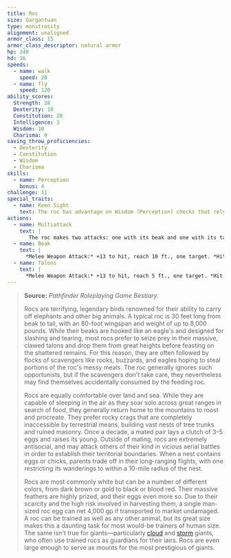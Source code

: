 ```yaml
---
title: Roc
size: Gargantuan
type: monstrosity
alignment: unaligned
armor_class: 15
armor_class_descriptor: natural armor
hp: 248
hd: 16
speeds:
  - name: walk
    speed: 20
  - name: fly
    speed: 120
ability_scores:
  Strength: 28
  Dexterity: 10
  Constitution: 20
  Intelligence: 3
  Wisdom: 10
  Charisma: 9
saving_throw_proficiencies:
  - Dexterity
  - Constitution
  - Wisdom
  - Charisma
skills:
  - name: Perception
    bonus: 4
challenge: 11
special_traits:
  - name: Keen Sight
    text: The roc has advantage on Wisdom (Perception) checks that rely on sight.
actions:
  - name: Multiattack
    text: |
       The roc makes two attacks: one with its beak and one with its talons.
  - name: Beak
    text: |
      *Melee Weapon Attack:* +13 to hit, reach 10 ft., one target. *Hit:* 27 (4d8 + 9) piercing damage.
  - name: Talons
    text: |
      *Melee Weapon Attack:* +13 to hit, reach 5 ft., one target. *Hit:* 23 (4d6 + 9) slashing damage, and the target is grappled (escape DC 19). Until this grapple ends, the target is restrained, and the roc can't use its talons on another target.
---
```


> **Source:** *Pathfinder Roleplaying Game Bestiary*.
>
> Rocs are terrifying, legendary birds renowned for their ability to carry off elephants and other big animals. A typical roc is 30 feet long from beak to tail, with an 80-foot wingspan and weight of up to 8,000 pounds. While their beaks are hooked like an eagle's and designed for slashing and tearing, most rocs prefer to seize prey in their massive, clawed talons and drop them from great heights before feasting on the shattered remains. For this reason, they are often followed by flocks of scavengers like rooks, buzzards, and eagles hoping to steal portions of the roc's messy meals. The roc generally ignores such opportunists, but if the scavengers don't take care, they nevertheless may find themselves accidentally consumed by the feeding roc.
>
> Rocs are equally comfortable over land and sea. While they are capable of sleeping in the air as they soar solo across great ranges in search of food, they generally return home to the mountains to roost and procreate. They prefer rocky crags that are completely inaccessible by terrestrial means, building vast nests of tree trunks and ruined masonry. Once a decade, a mated pair lays a clutch of 3–5 eggs and raises its young. Outside of mating, rocs are extremely antisocial, and may attack others of their kind in vicious aerial battles in order to establish their territorial boundaries. When a nest contains eggs or chicks, parents trade off in their long-ranging flights, with one restricting its wanderings to within a 10-mile radius of the nest.
>
> Rocs are most commonly white but can be a number of different colors, from dark brown or gold to black or blood red. Their massive feathers are highly prized, and their eggs even more so. Due to their scarcity and the high risk involved in harvesting them, a single man-sized roc egg can net 4,000 gp if transported to market undamaged. A roc can be trained as well as any other animal, but its great size makes this a daunting task for most would-be trainers of human size. The same isn't true for giants—particularly [cloud](/monsters/giant-cloud/) and [storm](/monsters/giant-storm/) giants, who often use trained rocs as guardians for their lairs. Rocs are even large enough to serve as mounts for the most prestigious of giants.

